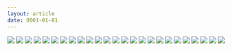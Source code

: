 ```yaml
---
layout: article
date: 0001-01-01
---
```


![](https://cdn.lewd.host/KU4Yxzhb.jpg)
![](https://cdn.lewd.host/Yy8ZLchY.png)
![](https://cdn.lewd.host/1PpZee7Q.png)
![](https://cdn.lewd.host/nD7Ggqa9.png)
![](https://cdn.lewd.host/KshdhHEJ.png)
![](https://cdn.lewd.host/4DOoEq3L.png)
![](https://cdn.lewd.host/Tzgrxwsp.png)
![](https://cdn.lewd.host/k7XZ9rMn.png)
![](https://cdn.lewd.host/K6ZuOiyN.png)
![](https://cdn.lewd.host/j5e0lE8m.png)
![](https://cdn.lewd.host/A8ypD505.png)
![](https://cdn.lewd.host/l1UOeJAp.png)
![](https://cdn.lewd.host/zOn2tNms.png)
![](https://cdn.lewd.host/fkU11NaQ.png)
![](https://cdn.lewd.host/iJDIm6EF.png)
![](https://cdn.lewd.host/JVLFnPoR.png)
![](https://cdn.lewd.host/qQubtG52.png)
![](https://cdn.lewd.host/dPt98CuN.png)
![](https://cdn.lewd.host/PysaGfDE.png)
![](https://cdn.lewd.host/JOCjerCD.png)
![](https://cdn.lewd.host/KueJuBdE.png)
![](https://cdn.lewd.host/b3kN6b0E.png)
![](https://cdn.lewd.host/L5iE4ZNA.png)
![](https://cdn.lewd.host/mV0ce1KL.png)
![](https://cdn.lewd.host/e05ERnnB.png)